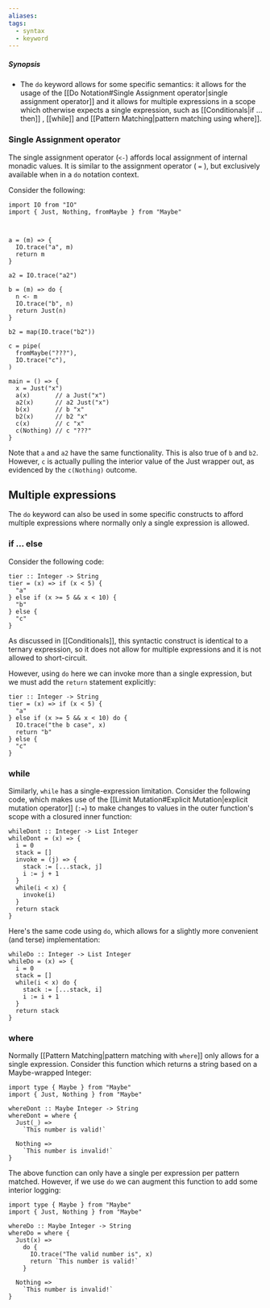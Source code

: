 ```yaml
---
aliases: 
tags:
  - syntax
  - keyword
---
```

##### Synopsis
- The `do` keyword allows for some specific semantics: it allows for the usage of the [[Do Notation#Single Assignment operator|single assignment operator]] and it allows for multiple expressions in a scope which otherwise expects a single expression, such as [[Conditionals|if ... then]] , [[while]] and [[Pattern Matching|pattern matching using where]].

### Single Assignment operator

The single assignment operator (`<-`) affords local assignment of internal monadic values. It is similar to the assignment operator ( <code>=</code> ), but exclusively available when in a `do` notation context.

Consider the following:

```mad
import IO from "IO"
import { Just, Nothing, fromMaybe } from "Maybe"



a = (m) => {
  IO.trace("a", m)
  return m
}

a2 = IO.trace("a2")

b = (m) => do {
  n <- m
  IO.trace("b", n)
  return Just(n)
}

b2 = map(IO.trace("b2"))

c = pipe(
  fromMaybe("???"),
  IO.trace("c"),
)

main = () => {
  x = Just("x")
  a(x)       // a Just("x")
  a2(x)      // a2 Just("x")
  b(x)       // b "x"
  b2(x)      // b2 "x"
  c(x)       // c "x"
  c(Nothing) // c "???" 
}
```

Note that `a` and `a2` have the same functionality. This is also true of `b` and `b2`. However, `c` is actually pulling the interior value of the Just wrapper out, as evidenced by the `c(Nothing)` outcome.

## Multiple expressions

The `do` keyword can also be used in some specific constructs to afford multiple expressions where normally only a single expression is allowed.

### if ... else

Consider the following code:

```mad
tier :: Integer -> String
tier = (x) => if (x < 5) {
  "a"
} else if (x >= 5 && x < 10) {
  "b"
} else {
  "c"
}
```

As discussed in [[Conditionals]], this syntactic construct is identical to a ternary expression, so it does not allow for multiple expressions and it is not allowed to short-circuit.

However, using `do` here we can invoke more than a single expression, but we must add the `return` statement explicitly:

```mad
tier :: Integer -> String
tier = (x) => if (x < 5) {
  "a"
} else if (x >= 5 && x < 10) do {
  IO.trace("the b case", x)
  return "b"
} else {
  "c"
}
```

### while

Similarly, `while` has a single-expression limitation. Consider the following code, which makes use of the [[Limit Mutation#Explicit Mutation|explicit mutation operator]] (`:=`) to make changes to values in the outer function's scope with a closured inner function:

```mad
whileDont :: Integer -> List Integer
whileDont = (x) => {
  i = 0
  stack = []
  invoke = (j) => {
    stack := [...stack, j]
    i := j + 1
  }
  while(i < x) {
    invoke(i)
  }
  return stack
}
```

Here's the same code using `do`, which allows for a slightly more convenient (and terse) implementation:

```mad
whileDo :: Integer -> List Integer
whileDo = (x) => {
  i = 0
  stack = []
  while(i < x) do {
    stack := [...stack, i]
    i := i + 1
  }
  return stack
}
```

### where

Normally [[Pattern Matching|pattern matching with `where`]] only allows for a single expression. Consider this function which returns a string based on a Maybe-wrapped Integer:

```mad
import type { Maybe } from "Maybe"
import { Just, Nothing } from "Maybe"

whereDont :: Maybe Integer -> String
whereDont = where {
  Just(_) =>
    `This number is valid!`

  Nothing =>
    `This number is invalid!`
}
```

The above function can only have a single per expression per pattern matched. However, if we use `do` we can augment this function to add some interior logging:

```mad
import type { Maybe } from "Maybe"
import { Just, Nothing } from "Maybe"

whereDo :: Maybe Integer -> String
whereDo = where {
  Just(x) =>
    do {
      IO.trace("The valid number is", x)
      return `This number is valid!`
    }

  Nothing =>
    `This number is invalid!`
}

```